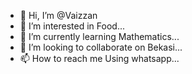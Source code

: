 - 👋 Hi, I’m @Vaizzan
- 👀 I’m interested in Food...
- 🌱 I’m currently learning Mathematics...
- 💞️ I’m looking to collaborate on Bekasi...
- 📫 How to reach me Using whatsapp...

<!---
Vaizzan/Vaizzan is a ✨ special ✨ repository because its `README.md` (this file) appears on your GitHub profile.
You can click the Preview link to take a look at your changes.
--->
